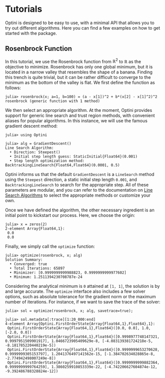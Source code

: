 # Tutorials

Optini is designed to be easy to use, with a minimal API that allows you to try out 
different algorithms. Here you can find a few examples on how to get started with the 
package.

## Rosenbrock Function

In this tutorial, we use the Rosenbrock function from $\mathbb{R}^2$ to $\mathbb{R}$ as the 
objective to minimize. Rosenbrock has only one global minimum, but it is located in a narrow
valley that resembles the shape of a banana. Finding this trench is quite trivial, but it 
can be rather difficult to converge to the minimum as the bottom of the valley is flat. We 
first define the function as follows:

```jldoctest rosenbrock
julia> rosenbrock(x; a=1, b=100) = (a - x[1])^2 + b*(x[2] - x[1]^2)^2
rosenbrock (generic function with 1 method)
```

We then select an appropriate algorithm. At the moment, Optini provides support for generic
line search and trust region methods, with convenient aliases for popular algorithms. In 
this instance, we will use the famous gradient descent method:

```jldoctest rosenbrock
julia> using Optini

julia> alg = GradientDescent()
Line Search Algorithm:
  • Direction: Steepest()
  • Initial step length guess: StaticInitial{Float64}(0.001)
  • Step length optimization method: BacktrackingLineSearch{Float64,Float64}(0.0001, 0.5)
```

Optini informs us that the default `GradientDescent` is a `LineSearch` method using the 
`Steepest` direction, a static initial step length `0.001`, and `BacktrackingLineSearch` to 
search for the appropriate step. All of these parameters are modular, and you can refer to 
the documentation on [Line Search Algorithms](@ref) to select the appropriate methods or 
customize your own.

Once we have defined the algorithm, the other necessary ingredient is an initial point to 
kickstart our process. Here, we choose the origin:

```jldoctest rosenbrock
julia> x = zeros(2)
2-element Array{Float64,1}:
 0.0
 0.0
```

Finally, we simply call the `optimize` function:

```jldoctest rosenbrock
julia> optimize(rosenbrock, x; alg)
Solution Summary:
  • Converged: true
  • Total Iterations: 65897
  • Minimizer: [0.9999999999988823, 0.9999999999977602]
  • Minimum: 1.2511394230708787e-24
```

Considering the analytical minimum is `0` attained at `[1, 1]`, the solution is by and large
accurate. The `optimize` interface also includes a few solver options, such as 
absolute tolerance for the gradient norm or the maximum number of iterations. For instance, 
if we want to save the trace of the solver:

```jldoctest rosenbrock
julia> sol = optimize(rosenbrock, x; alg, savetrace=true);

julia> sol.metadata[:trace][1:20_000:end]
4-element Array{Optini.FirstOrderState{Array{Float64,1},Float64},1}:
 Optini.FirstOrderState{Array{Float64,1},Float64}([0.0, 0.0], 1.0, [-2.0, 0.0])
 Optini.FirstOrderState{Array{Float64,1},Float64}([0.9998977748147321, 0.9997951509901917], 1.0466723905409629e-8, [-4.083139381724218e-5, -8.181785220440219e-5])
 Optini.FirstOrderState{Array{Float64,1},Float64}([0.9999999653270628, 0.9999999305153797], 1.2041376497141562e-15, [-1.384702634028865e-8, -2.774942498007249e-8])
 Optini.FirstOrderState{Array{Float64,1},Float64}([0.9999999999882364, 0.9999999999764259], 1.3860259910853339e-22, [-4.742206627604874e-12, -9.392486788328824e-12])
```